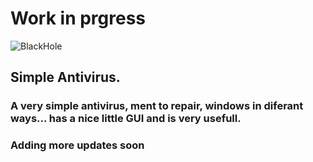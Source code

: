 # Work in prgress

![BlackHole](https://user-images.githubusercontent.com/83523587/236891635-5a7d1b99-0305-401a-9a7e-a10a0756784d.png)
## Simple Antivirus.

### A very simple antivirus, ment to repair, windows in diferant ways... has a nice little GUI and is very usefull.
### Adding more updates soon

